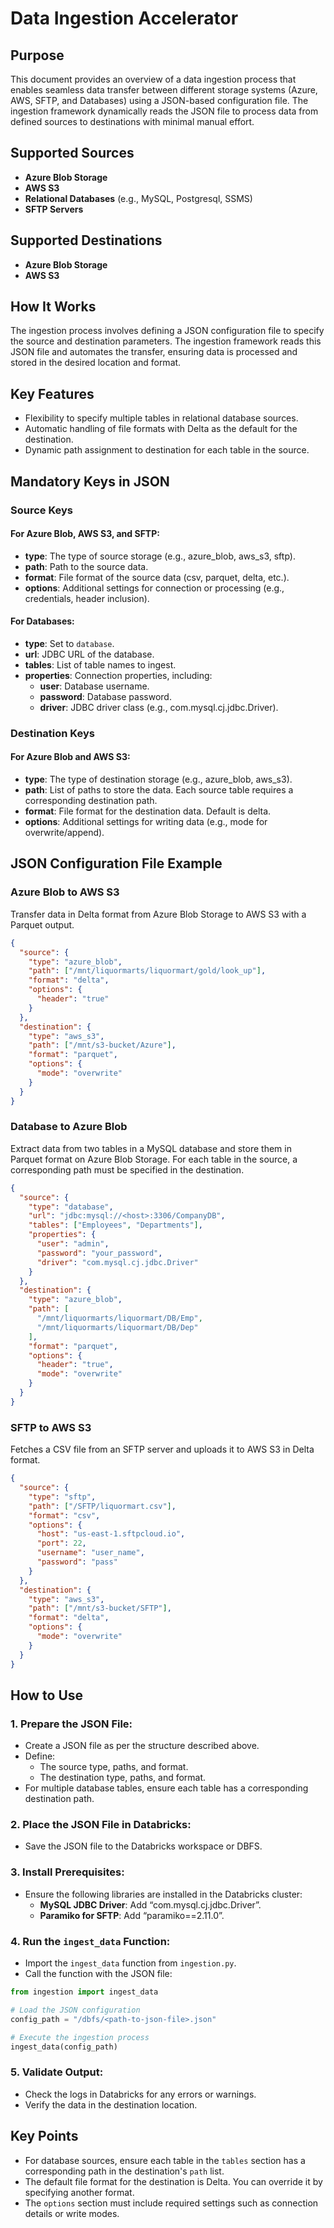 
# Data Ingestion Accelerator

## Purpose
This document provides an overview of a data ingestion process that enables seamless data transfer between different storage systems (Azure, AWS, SFTP, and Databases) using a JSON-based configuration file. The ingestion framework dynamically reads the JSON file to process data from defined sources to destinations with minimal manual effort.

## Supported Sources
- **Azure Blob Storage**
- **AWS S3**
- **Relational Databases** (e.g., MySQL, Postgresql, SSMS)
- **SFTP Servers**

## Supported Destinations
- **Azure Blob Storage**
- **AWS S3**

## How It Works
The ingestion process involves defining a JSON configuration file to specify the source and destination parameters. The ingestion framework reads this JSON file and automates the transfer, ensuring data is processed and stored in the desired location and format.

## Key Features
- Flexibility to specify multiple tables in relational database sources.
- Automatic handling of file formats with Delta as the default for the destination.
- Dynamic path assignment to destination for each table in the source.

## Mandatory Keys in JSON

### Source Keys
#### For Azure Blob, AWS S3, and SFTP:
- **type**: The type of source storage (e.g., azure_blob, aws_s3, sftp).
- **path**: Path to the source data.
- **format**: File format of the source data (csv, parquet, delta, etc.).
- **options**: Additional settings for connection or processing (e.g., credentials, header inclusion).

#### For Databases:
- **type**: Set to `database`.
- **url**: JDBC URL of the database.
- **tables**: List of table names to ingest.
- **properties**: Connection properties, including:
  - **user**: Database username.
  - **password**: Database password.
  - **driver**: JDBC driver class (e.g., com.mysql.cj.jdbc.Driver).

### Destination Keys
#### For Azure Blob and AWS S3:
- **type**: The type of destination storage (e.g., azure_blob, aws_s3).
- **path**: List of paths to store the data. Each source table requires a corresponding destination path.
- **format**: File format for the destination data. Default is delta.
- **options**: Additional settings for writing data (e.g., mode for overwrite/append).

## JSON Configuration File Example

### Azure Blob to AWS S3
Transfer data in Delta format from Azure Blob Storage to AWS S3 with a Parquet output.

```json
{
  "source": {
    "type": "azure_blob",
    "path": ["/mnt/liquormarts/liquormart/gold/look_up"],
    "format": "delta",
    "options": {
      "header": "true"
    }
  },
  "destination": {
    "type": "aws_s3",
    "path": ["/mnt/s3-bucket/Azure"],
    "format": "parquet",
    "options": {
      "mode": "overwrite"
    }
  }
}
```

### Database to Azure Blob
Extract data from two tables in a MySQL database and store them in Parquet format on Azure Blob Storage. For each table in the source, a corresponding path must be specified in the destination.

```json
{
  "source": {
    "type": "database",
    "url": "jdbc:mysql://<host>:3306/CompanyDB",
    "tables": ["Employees", "Departments"],
    "properties": {
      "user": "admin",
      "password": "your_password",
      "driver": "com.mysql.cj.jdbc.Driver"
    }
  },
  "destination": {
    "type": "azure_blob",
    "path": [
      "/mnt/liquormarts/liquormart/DB/Emp",
      "/mnt/liquormarts/liquormart/DB/Dep"
    ],
    "format": "parquet",
    "options": {
      "header": "true",
      "mode": "overwrite"
    }
  }
}
```

### SFTP to AWS S3
Fetches a CSV file from an SFTP server and uploads it to AWS S3 in Delta format.

```json
{
  "source": {
    "type": "sftp",
    "path": ["/SFTP/liquormart.csv"],
    "format": "csv",
    "options": {
      "host": "us-east-1.sftpcloud.io",
      "port": 22,
      "username": "user_name",
      "password": "pass"
    }
  },
  "destination": {
    "type": "aws_s3",
    "path": ["/mnt/s3-bucket/SFTP"],
    "format": "delta",
    "options": {
      "mode": "overwrite"
    }
  }
}
```

## How to Use

### 1. Prepare the JSON File:
- Create a JSON file as per the structure described above.
- Define:
  - The source type, paths, and format.
  - The destination type, paths, and format.
- For multiple database tables, ensure each table has a corresponding destination path.

### 2. Place the JSON File in Databricks:
- Save the JSON file to the Databricks workspace or DBFS.

### 3. Install Prerequisites:
- Ensure the following libraries are installed in the Databricks cluster:
  - **MySQL JDBC Driver**: Add “com.mysql.cj.jdbc.Driver”.
  - **Paramiko for SFTP**: Add “paramiko==2.11.0”.

### 4. Run the `ingest_data` Function:

- Import the `ingest_data` function from `ingestion.py`.
- Call the function with the JSON file:

```python
from ingestion import ingest_data

# Load the JSON configuration
config_path = "/dbfs/<path-to-json-file>.json"

# Execute the ingestion process
ingest_data(config_path)
```

### 5. Validate Output:
- Check the logs in Databricks for any errors or warnings.
- Verify the data in the destination location.

## Key Points
- For database sources, ensure each table in the `tables` section has a corresponding path in the destination's `path` list.
- The default file format for the destination is Delta. You can override it by specifying another format.
- The `options` section must include required settings such as connection details or write modes.

